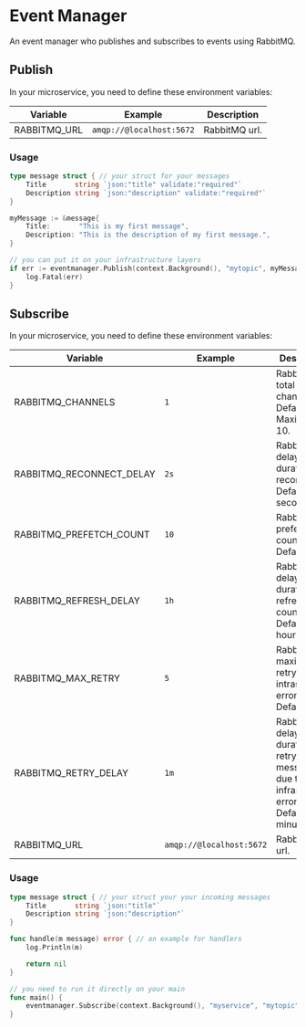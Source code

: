 # Event Manager

An event manager who publishes and subscribes to events using RabbitMQ.

## Publish

In your microservice, you need to define these environment variables:

| Variable     | Example                  | Description   |
|--------------|--------------------------|---------------|
| RABBITMQ_URL | `amqp://@localhost:5672` | RabbitMQ url. |

### Usage

```go
type message struct { // your struct for your messages
	Title       string `json:"title" validate:"required"`
	Description string `json:"description" validate:"required"`
}

myMessage := &message{
    Title:       "This is my first message",
    Description: "This is the description of my first message.",
}

// you can put it on your infrastructure layers
if err := eventmanager.Publish(context.Background(), "mytopic", myMessage); err != nil {
    log.Fatal(err)
}
```

## Subscribe

In your microservice, you need to define these environment variables:

| Variable                 | Example                  | Description                                                                                            |
|--------------------------|--------------------------|--------------------------------------------------------------------------------------------------------|
| RABBITMQ_CHANNELS        | `1`                      | RabbitMQ total channels. Default is 1. Maximum is 10.                                                  |
| RABBITMQ_RECONNECT_DELAY | `2s`                     | RabbitMQ delay duration for reconnect. Default is 2 seconds.                                           |
| RABBITMQ_PREFETCH_COUNT  | `10`                     | RabbitMQ prefetch count. Default is 10.                                                                |
| RABBITMQ_REFRESH_DELAY   | `1h`                     | RabbitMQ delay duration for refreshing counter. Default is 1 hour.                                     |
| RABBITMQ_MAX_RETRY       | `5`                      | RabbitMQ maximum retry for intrastructure errors. Default is 5.                                        |
| RABBITMQ_RETRY_DELAY     | `1m`                     | RabbitMQ delay duration for retrying fail messages due to infrastructure errors. Default is 1 minutes. |
| RABBITMQ_URL             | `amqp://@localhost:5672` | RabbitMQ url.                                                                                          |

### Usage

```go
type message struct { // your struct your your incoming messages
	Title       string `json:"title"`
	Description string `json:"description"`
}

func handle(m message) error { // an example for handlers
	log.Println(m)

	return nil
}

// you need to run it directly on your main
func main() {
	eventmanager.Subscribe(context.Background(), "myservice", "mytopic", []eventmanager.Handler[message]{handle})
}
```
